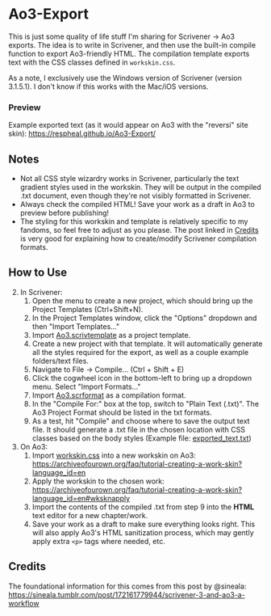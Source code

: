 # Ao3-Export

This is just some quality of life stuff I'm sharing for Scrivener → Ao3 exports. The idea is to write in Scrivener, and then use the built-in compile function to export Ao3-friendly HTML. The compilation template exports text with the CSS classes defined in `workskin.css`.

As a note, I exclusively use the Windows version of Scrivener (version 3.1.5.1). I don't know if this works with the Mac/iOS versions.

### Preview

Example exported text (as it would appear on Ao3 with the "reversi" site skin): https://respheal.github.io/Ao3-Export/

## Notes

- Not all CSS style wizardry works in Scrivener, particularly the text gradient styles used in the workskin. They will be output in the compiled .txt document, even though they're not visibly formatted in Scrivener.
- Always check the compiled HTML! Save your work as a draft in Ao3 to preview before publishing!
- The styling for this workskin and template is relatively specific to my fandoms, so feel free to adjust as you please. The post linked in [Credits](#credits) is very good for explaining how to create/modify Scrivener compilation formats.

## How to Use

2. In Scrivener:
   1. Open the menu to create a new project, which should bring up the Project Templates (Ctrl+Shift+N).
   2. In the Project Templates window, click the "Options" dropdown and then "Import Templates..."
   3. Import [Ao3.scrivtemplate](Ao3.scrivtemplate) as a project template.
   4. Create a new project with that template. It will automatically generate all the styles required for the export, as well as a couple example folders/text files.
   5. Navigate to File → Compile... (Ctrl + Shift + E)
   6. Click the cogwheel icon in the bottom-left to bring up a dropdown menu. Select "Import Formats..."
   7. Import [Ao3.scrformat](Ao3.scrformat) as a compilation format.
   8. In the "Compile For:" box at the top, switch to "Plain Text (.txt)". The Ao3 Project Format should be listed in the txt formats.
   9. As a test, hit "Compile" and choose where to save the output text file. It should generate a .txt file in the chosen location with CSS classes based on the body styles (Example file: [exported_text.txt](exported_text.txt))
3. On Ao3:
   1. Import [workskin.css](workskin.css) into a new workskin on Ao3: https://archiveofourown.org/faq/tutorial-creating-a-work-skin?language_id=en
   2. Apply the workskin to the chosen work: https://archiveofourown.org/faq/tutorial-creating-a-work-skin?language_id=en#wksknapply
   3. Import the contents of the compiled .txt from step 9 into the **HTML** text editor for a new chapter/work.
   4. Save your work as a draft to make sure everything looks right. This will also apply Ao3's HTML sanitization process, which may gently apply extra `<p>` tags where needed, etc.

## Credits

The foundational information for this comes from this post by @sineala: https://sineala.tumblr.com/post/172161779944/scrivener-3-and-ao3-a-workflow
